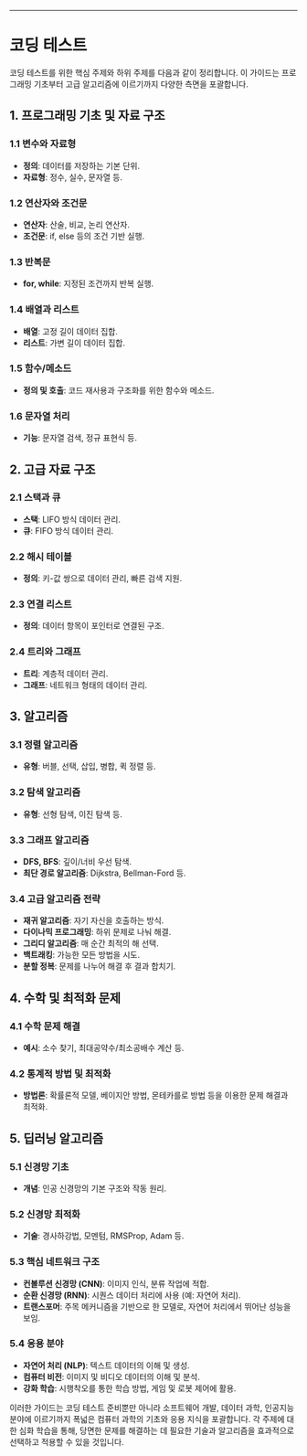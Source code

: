 
---

# 코딩 테스트 

코딩 테스트를 위한 핵심 주제와 하위 주제를 다음과 같이 정리합니다. 이 가이드는 프로그래밍 기초부터 고급 알고리즘에 이르기까지 다양한 측면을 포괄합니다.

## 1. 프로그래밍 기초 및 자료 구조

### 1.1 변수와 자료형
- **정의**: 데이터를 저장하는 기본 단위.
- **자료형**: 정수, 실수, 문자열 등.

### 1.2 연산자와 조건문
- **연산자**: 산술, 비교, 논리 연산자.
- **조건문**: if, else 등의 조건 기반 실행.

### 1.3 반복문
- **for, while**: 지정된 조건까지 반복 실행.

### 1.4 배열과 리스트
- **배열**: 고정 길이 데이터 집합.
- **리스트**: 가변 길이 데이터 집합.

### 1.5 함수/메소드
- **정의 및 호출**: 코드 재사용과 구조화를 위한 함수와 메소드.

### 1.6 문자열 처리
- **기능**: 문자열 검색, 정규 표현식 등.

## 2. 고급 자료 구조

### 2.1 스택과 큐
- **스택**: LIFO 방식 데이터 관리.
- **큐**: FIFO 방식 데이터 관리.

### 2.2 해시 테이블
- **정의**: 키-값 쌍으로 데이터 관리, 빠른 검색 지원.

### 2.3 연결 리스트
- **정의**: 데이터 항목이 포인터로 연결된 구조.

### 2.4 트리와 그래프
- **트리**: 계층적 데이터 관리.
- **그래프**: 네트워크 형태의 데이터 관리.

## 3. 알고리즘

### 3.1 정렬 알고리즘
- **유형**: 버블, 선택, 삽입, 병합, 퀵 정렬 등.

### 3.2 탐색 알고리즘
- **유형**: 선형 탐색, 이진 탐색 등.

### 3.3 그래프 알고리즘
- **DFS, BFS**: 깊이/너비 우선 탐색.
- **최단 경로 알고리즘**: Dijkstra, Bellman-Ford 등.

### 3.4 고급 알고리즘 전략
- **재귀 알고리즘**: 자기 자신을 호출하는 방식.
- **다이나믹 프로그래밍**: 하위 문제로 나눠 해결.
- **그리디 알고리즘**: 매 순간 최적의 해 선택.
- **백트래킹**: 가능한 모든 방법을 시도.
- **분할 정복**: 문제를 나누어 해결 후 결과 합치기.

## 4. 수학 및 최적화 문제

### 4.1 수학 문제 해결
- **예시**: 소수 찾기, 최대공약수/최소공배수 계산 등.

### 4.2 통계적 방법 및 최적화
- **방법론**: 확률론적 모델, 베이지안 방법, 몬테카를로 방법 등을 이용한 문제 해결과 최적화.

## 5. 딥러닝 알고리즘

### 5.1 신경망 기초
- **개념**: 인공 신경망의 기본 구조와 작동 원리.

### 5.2 신경망 최적화
- **기술**: 경사하강법, 모멘텀, RMSProp, Adam 등.

### 5.3 핵심 네트워크 구조
- **컨볼루션 신경망 (CNN)**: 이미지 인식, 분류 작업에 적합.
- **순환 신경망 (RNN)**: 시퀀스 데이터 처리에 사용 (예: 자연어 처리).
- **트랜스포머**: 주목 메커니즘을 기반으로 한 모델로, 자연어 처리에서 뛰어난 성능을 보임.

### 5.4 응용 분야
- **자연어 처리 (NLP)**: 텍스트 데이터의 이해 및 생성.
- **컴퓨터 비전**: 이미지 및 비디오 데이터의 이해 및 분석.
- **강화 학습**: 시행착오를 통한 학습 방법, 게임 및 로봇 제어에 활용.

이러한 가이드는 코딩 테스트 준비뿐만 아니라 소프트웨어 개발, 데이터 과학, 인공지능 분야에 이르기까지 폭넓은 컴퓨터 과학의 기초와 응용 지식을 포괄합니다. 각 주제에 대한 심화 학습을 통해, 당면한 문제를 해결하는 데 필요한 기술과 알고리즘을 효과적으로 선택하고 적용할 수 있을 것입니다.